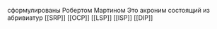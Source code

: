 сформулированы Робертом Мартином
Это акроним состоящий из абривиатур
[[SRP]]
[[OCP]]
[[LSP]]
[[ISP]]
[[DIP]]